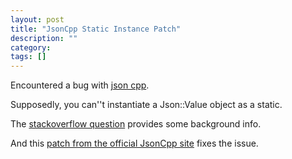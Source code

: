 ```yaml
---
layout: post
title: "JsonCpp Static Instance Patch"
description: ""
category: 
tags: []
---
```



Encountered a bug with [json cpp](http://jsoncpp.sourceforge.net/).

Supposedly, you can''t instantiate a Json::Value object as a static.

The [stackoverflow question](http://stackoverflow.com/questions/7948821/pure-virtual-function-call-with-jsoncpp) provides some background info.

And this [patch from the official JsonCpp site](http://goo.gl/CBU1u) fixes the issue.


